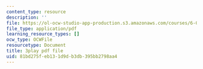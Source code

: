 ```yaml
---
content_type: resource
description: ''
file: https://ol-ocw-studio-app-production.s3.amazonaws.com/courses/6-0001-introduction-to-computer-science-and-programming-in-python-fall-2016/81bd275feb131d9db3db395bb2798aa4_EFCdr_43qmU.pdf
file_type: application/pdf
learning_resource_types: []
ocw_type: OCWFile
resourcetype: Document
title: 3play pdf file
uid: 81bd275f-eb13-1d9d-b3db-395bb2798aa4
---
```

